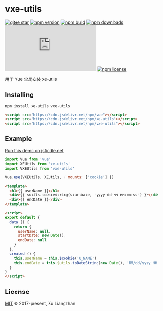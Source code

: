 # vxe-utils

[![gitee star](https://gitee.com/x-extends/vxe-utils/badge/star.svg?theme=dark)](https://gitee.com/x-extends/vxe-utils/stargazers)
[![npm version](https://img.shields.io/npm/v/vxe-utils.svg?style=flat-square)](https://www.npmjs.com/package/vxe-utils)
[![npm build](https://travis-ci.com/x-extends/vxe-utils.svg?branch=master)](https://travis-ci.com/x-extends/vxe-utils)
[![npm downloads](https://img.shields.io/npm/dm/vxe-utils.svg?style=flat-square)](http://npm-stat.com/charts.html?package=vxe-utils)
[![gzip size: JS](http://img.badgesize.io/https://unpkg.com/vxe-utils/dist/vxe-utils.min.js?compression=gzip&label=gzip%20size:%20JS)](https://unpkg.com/vxe-utils/dist/vxe-utils.min.js)
[![npm license](https://img.shields.io/github/license/mashape/apistatus.svg)](LICENSE)

用于 Vue 全局安装 xe-utils

## Installing

```shell
npm install xe-utils vxe-utils
```

```HTML
<script src="https://cdn.jsdelivr.net/npm/vue"></script>
<script src="https://cdn.jsdelivr.net/npm/xe-utils"></script>
<script src="https://cdn.jsdelivr.net/npm/vxe-utils"></script>
```

## Example

[Run this demo on jsfiddle.net](https://jsfiddle.net/tcf15qu4/)

```javascript
import Vue from 'vue'
import XEUtils from 'xe-utils'
import VXEUtils from 'vxe-utils'

Vue.use(VXEUtils, XEUtils, { mounts: ['cookie'] })
```

```html
<template>
  <h1>{{ userName }}</h1>
  <div>{{ $utils.toDateString(startDate, 'yyyy-dd-MM HH:mm:ss') }}</div>
  <div>{{ endDate }}</div>
</template>
```

```html
<script>
export default {
  data () {
    return {
      userName: null,
      startDate: new Date(),
      endDate: null
    }
  },
  created () {
    this.userName = this.$cookie('U_NAME')
    this.endDate = this.$utils.toDateString(new Date(), 'MM/dd/yyyy HH:mm:ss.SSS')
  }
}
</script>
```

## License

[MIT](LICENSE) © 2017-present, Xu Liangzhan
